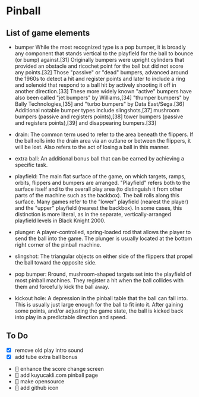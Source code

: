 # Pinball

## List of game elements

- bumper
  While the most recognized type is a pop bumper, it is broadly any component that stands vertical to the playfield for the ball to bounce (or bump) against.[31] Originally bumpers were upright cylinders that provided an obstacle and ricochet point for the ball but did not score any points.[32] Those "passive" or "dead" bumpers, advanced around the 1960s to detect a hit and register points and later to include a ring and solenoid that respond to a ball hit by actively shooting it off in another direction.[33] These more widely known "active" bumpers have also been called "jet bumpers" by Williams,[34] "thumper bumpers" by Bally Technologies,[35] and "turbo bumpers" by Data East/Sega.[36] Additional notable bumper types include slingshots,[37] mushroom bumpers (passive and registers points),[38] tower bumpers (passive and registers points),[39] and disappearing bumpers.[33]

- drain:
  The common term used to refer to the area beneath the flippers. If the ball rolls into the drain area via an outlane or between the flippers, it will be lost. Also refers to the act of losing a ball in this manner.

- extra ball:
  An additional bonus ball that can be earned by achieving a specific task.

- playfield:
  The main flat surface of the game, on which targets, ramps, orbits, flippers and bumpers are arranged. "Playfield" refers both to the surface itself and to the overall play area (to distinguish it from other parts of the machine such as the backbox). The ball rolls along this surface. Many games refer to the "lower" playfield (nearest the player) and the "upper" playfield (nearest the backbox). In some cases, this distinction is more literal, as in the separate, vertically-arranged playfield levels in Black Knight 2000.
- plunger: A player-controlled, spring-loaded rod that allows the player to send the ball into the game. The plunger is usually located at the bottom right corner of the pinball machine.

- slingshot: The triangular objects on either side of the flippers that propel the ball toward the opposite side.
- pop bumper: Rround, mushroom-shaped targets set into the playfield of most pinball machines. They register a hit when the ball collides with them and forcefully kick the ball away.
- kickout hole:
  A depression in the pinball table that the ball can fall into. This is usually just large enough for the ball to fit into it. After gaining some points, and/or adjusting the game state, the ball is kicked back into play in a predictable direction and speed.

## To Do

- [x] remove old play intro sound
- [x] add tube extra ball bonus
- [] enhance the score change screen
- [] add kuyucakli.com pinball page
- [] make opensource
- [] add github icon
